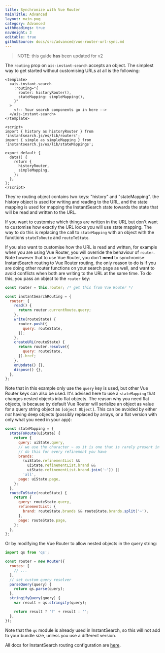 ```yaml
---
title: Synchronize with Vue Router
mainTitle: Advanced
layout: main.pug
category: Advanced
withHeadings: true
navWeight: 3
editable: true
githubSource: docs/src/advanced/vue-router-url-sync.md
---
```


> NOTE: this guide **has** been updated for v2



The `routing` prop on `ais-instant-search` accepts an object. The simplest way to get started without customising URLs at all is the following:

```vue
<template>
  <ais-instant-search
    :routing="{
      router: historyRouter(),
      stateMapping: simpleMapping(),
    }"
  >
    <!-- Your search components go in here -->
  </ais-instant-search>
</template>

<script>
import { history as historyRouter } from 'instantsearch.js/es/lib/routers';
import { simple as simpleMapping } from 'instantsearch.js/es/lib/stateMappings';

export default {
  data() {
    return {
      historyRouter,
      simpleMapping,
    };
  },
};
</script>
```

They're routing object contains two keys: "history" and "stateMapping". the history object is used for writing and reading to the URL, and the state mapping is used for mapping the InstantSearch state towards the state that will be read and written to the URL.

If you want to customise which things are written in the URL but don't want to customise how exactly the URL looks you will use state mapping. The way to do this is replacing the call to `stateMapping` with an object with the functions `stateToRoute` and `routeToState`.

If you also want to customise how the URL is read and written, for example when you are using Vue Router, you will override the behaviour of `router`. Note however that to use Vue Router, you don't **need** to synchronise InstantSearch routing to Vue Router routing, the only reason to do is if you are doing other router functions on your search page as well, and want to avoid conflicts when both are writing to the URL at the same time. To do this, you pass an object to the `router` key:

```js
const router = this.router; /* get this from Vue Router */

const instantSearchRouting = {
  router: {
    read() {
      return router.currentRoute.query;
    },
    write(routeState) {
      router.push({
        query: routeState,
      });
    },
    createURL(routeState) {
      return router.resolve({
        query: routeState,
      }).href;
    },
    onUpdate() {},
    dispose() {},
  },
};
```

Note that in this example only use the `query` key is used, but other Vue Router keys can also be used. It's advised here to use a `stateMapping` that changes nested objects into flat objects. The reason why you need flat objects, is because by default Vue Router will serialize an object as value for a query string object as `[object Object]`. This can be avoided by either _not_ having deep objects (possibly replaced by arrays, or a flat version with only what you need in your app):

```js
const stateMapping = {
  stateToRoute(uiState) {
    return {
      query: uiState.query,
      // we use the character ~ as it is one that is rarely present in data and renders well in urls
      // do this for every refinement you have
      brands:
        (uiState.refinementList &&
          uiState.refinementList.brand &&
          uiState.refinementList.brand.join('~')) ||
        'all',
      page: uiState.page,
    };
  },
  routeToState(routeState) {
    return {
      query: routeState.query,
      refinementList: {
        brand: routeState.brands && routeState.brands.split('~'),
      },
      page: routeState.page,
    };
  },
};
```

Or by modifying the Vue Router to allow nested objects in the query string:

```js
import qs from 'qs';

const router = new Router({
  routes: [
    // ...
  ],
  // set custom query resolver
  parseQuery(query) {
    return qs.parse(query);
  },
  stringifyQuery(query) {
    var result = qs.stringify(query);

    return result ? '?' + result : '';
  },
});
```

Note that the `qs` module is already used in InstantSearch, so this will not add to your bundle size, unless you use a different version.

All docs for InstantSearch routing configuration are [here](https://community.algolia.com/instantsearch.js/v2/guides/routing.html).
